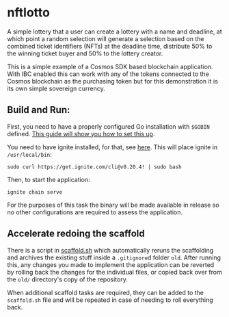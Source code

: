 # nftlotto

A simple lottery that a user can create a lottery with a name and deadline, at
which point a random selection will generate a selection based on the combined
ticket identifiers (NFTs) at the deadline time, distribute 50% to the winning
ticket buyer and 50% to the lottery creator.

This is a simple example of a Cosmos SDK based blockchain application. With IBC
enabled this can work with any of the tokens connected to the Cosmos blockchain
as the purchasing token but for this demonstration it is its own simple
sovereign currency.

## Build and Run:

First, you need to have a properly configured Go installation with `$GOBIN`
defined.
[This guide will show you how to set this up](https://github.com/quanterall/kitchensink#prerequisites).

You need to have ignite installed, for that, see
[here](https://docs.ignite.com/guide/install.html). This will place ignite
in `/usr/local/bin`:

    sudo curl https://get.ignite.com/cli@v0.20.4! | sudo bash

Then, to start the application:

    ignite chain serve

For the purposes of this task the binary will be made available in release so no
other configurations are required to assess the application.

## Accelerate redoing the scaffold

There is a script in [scaffold.sh](scaffold.sh) which automatically reruns 
the scaffolding and archives the existing stuff inside a `.gitignore`d 
folder `old`. After running this, any changes you made to implement the 
application can be reverted by rolling back the changes for the individual 
files, or copied back over from the `old/` directory's copy of the repository.

When additional scaffold tasks are required, they can be added to the 
`scaffold.sh` file and will be repeated in case of needing to roll 
everything back.
